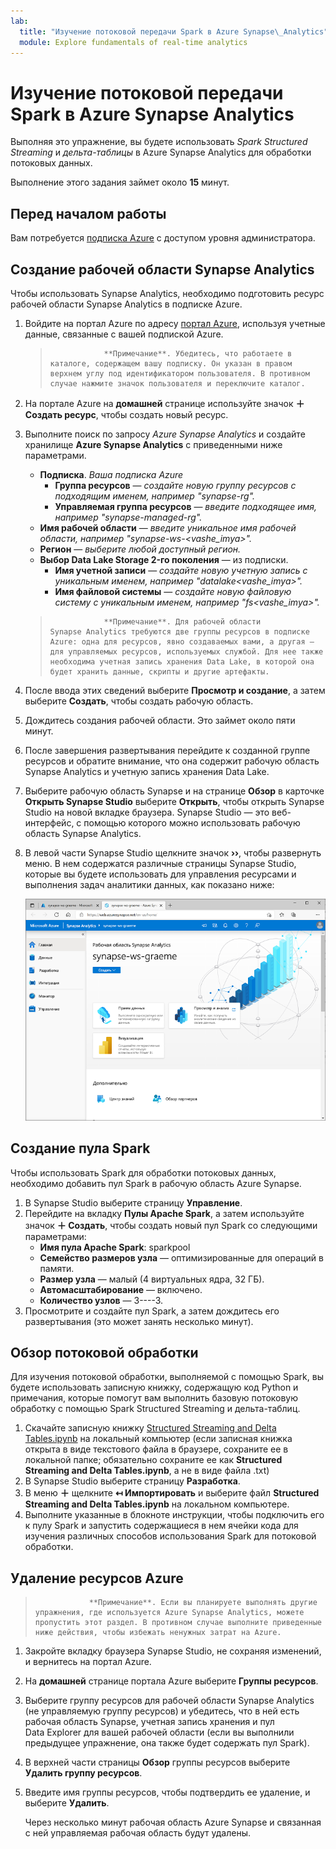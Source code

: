 ```yaml
---
lab:
  title: "Изучение потоковой передачи Spark в Azure Synapse\_Analytics"
  module: Explore fundamentals of real-time analytics
---
```


# Изучение потоковой передачи Spark в Azure Synapse Analytics

Выполняя это упражнение, вы будете использовать *Spark Structured Streaming* и *дельта-таблицы* в Azure Synapse Analytics для обработки потоковых данных.

Выполнение этого задания займет около **15** минут.

## Перед началом работы

Вам потребуется [подписка Azure](https://azure.microsoft.com/free) с доступом уровня администратора.

## Создание рабочей области Synapse Analytics

Чтобы использовать Synapse Analytics, необходимо подготовить ресурс рабочей области Synapse Analytics в подписке Azure.

1. Войдите на портал Azure по адресу [портал Azure](https://portal.azure.com?azure-portal=true), используя учетные данные, связанные с вашей подпиской Azure.

    >                 **Примечание**. Убедитесь, что работаете в каталоге, содержащем вашу подписку. Он указан в правом верхнем углу под идентификатором пользователя. В противном случае нажмите значок пользователя и переключите каталог.

2. На портале Azure на **домашней** странице используйте значок **&#65291; Создать ресурс**, чтобы создать новый ресурс.
3. Выполните поиск по запросу *Azure Synapse Analytics* и создайте хранилище **Azure Synapse Analytics** с приведенными ниже параметрами.
    - **Подписка**. *Ваша подписка Azure*
        - **Группа ресурсов** — *создайте новую группу ресурсов с подходящим именем, например "synapse-rg".*
        - **Управляемая группа ресурсов** — *введите подходящее имя, например "synapse-managed-rg".*
    - **Имя рабочей области** — *введите уникальное имя рабочей области, например "synapse-ws-<vashe_imya>".*
    - **Регион** — *выберите любой доступный регион.*
    - **Выбор Data Lake Storage 2-го поколения** — из подписки.
        - **Имя учетной записи** — *создайте новую учетную запись с уникальным именем, например "datalake<vashe_imya>".*
        - **Имя файловой системы** — *создайте новую файловую систему с уникальным именем, например "fs<vashe_imya>".*

    >                 **Примечание**. Для рабочей области Synapse Analytics требуются две группы ресурсов в подписке Azure: одна для ресурсов, явно создаваемых вами, а другая — для управляемых ресурсов, используемых службой. Для нее также необходима учетная запись хранения Data Lake, в которой она будет хранить данные, скрипты и другие артефакты.

4. После ввода этих сведений выберите **Просмотр и создание**, а затем выберите **Создать**, чтобы создать рабочую область.
5. Дождитесь создания рабочей области. Это займет около пяти минут.
6. После завершения развертывания перейдите к созданной группе ресурсов и обратите внимание, что она содержит рабочую область Synapse Analytics и учетную запись хранения Data Lake.
7. Выберите рабочую область Synapse и на странице **Обзор** в карточке **Открыть Synapse Studio** выберите **Открыть**, чтобы открыть Synapse Studio на новой вкладке браузера. Synapse Studio — это веб-интерфейс, с помощью которого можно использовать рабочую область Synapse Analytics.
8. В левой части Synapse Studio щелкните значок **&rsaquo;&rsaquo;**, чтобы развернуть меню. В нем содержатся различные страницы Synapse Studio, которые вы будете использовать для управления ресурсами и выполнения задач аналитики данных, как показано ниже:

    ![Synapse Studio](images/synapse-studio.png)

## Создание пула Spark

Чтобы использовать Spark для обработки потоковых данных, необходимо добавить пул Spark в рабочую область Azure Synapse.

1. В Synapse Studio выберите страницу **Управление**.
2. Перейдите на вкладку **Пулы Apache Spark**, а затем используйте значок **&#65291; Создать**, чтобы создать новый пул Spark со следующими параметрами:
    - **Имя пула Apache Spark**: sparkpool
    - **Семейство размеров узла** — оптимизированные для операций в памяти.
    - **Размер узла** — малый (4 виртуальных ядра, 32 ГБ).
    - **Автомасштабирование** — включено.
    - **Количество узлов** — 3----3.
3. Просмотрите и создайте пул Spark, а затем дождитесь его развертывания (это может занять несколько минут).

## Обзор потоковой обработки

Для изучения потоковой обработки, выполняемой с помощью Spark, вы будете использовать записную книжку, содержащую код Python и примечания, которые помогут вам выполнить базовую потоковую обработку с помощью Spark Structured Streaming и дельта-таблиц.

1. Скачайте записную книжку [Structured Streaming and Delta Tables.ipynb](https://github.com/MicrosoftLearning/DP-900T00A-Azure-Data-Fundamentals/raw/master/streaming/Spark%20Structured%20Streaming%20and%20Delta%20Tables.ipynb) на локальный компьютер (если записная книжка открыта в виде текстового файла в браузере, сохраните ее в локальной папке; обязательно сохраните ее как **Structured Streaming and Delta Tables.ipynb**, а не в виде файла .txt)
2. В Synapse Studio выберите страницу **Разработка**.
3. В меню **&#65291;** щелкните **&#8612; Импортировать** и выберите файл **Structured Streaming and Delta Tables.ipynb** на локальном компьютере.
4. Выполните указанные в блокноте инструкции, чтобы подключить его к пулу Spark и запустить содержащиеся в нем ячейки кода для изучения различных способов использования Spark для потоковой обработки.

## Удаление ресурсов Azure

>                 **Примечание**. Если вы планируете выполнять другие упражнения, где используется Azure Synapse Analytics, можете пропустить этот раздел. В противном случае выполните приведенные ниже действия, чтобы избежать ненужных затрат на Azure.

1. Закройте вкладку браузера Synapse Studio, не сохраняя изменений, и вернитесь на портал Azure.
1. На **домашней** странице портала Azure выберите **Группы ресурсов**.
1. Выберите группу ресурсов для рабочей области Synapse Analytics (не управляемую группу ресурсов) и убедитесь, что в ней есть рабочая область Synapse, учетная запись хранения и пул Data Explorer для вашей рабочей области (если вы выполнили предыдущее упражнение, она также будет содержать пул Spark).
1. В верхней части страницы **Обзор** группы ресурсов выберите **Удалить группу ресурсов**.
1. Введите имя группы ресурсов, чтобы подтвердить ее удаление, и выберите **Удалить**.

    Через несколько минут рабочая область Azure Synapse и связанная с ней управляемая рабочая область будут удалены.
